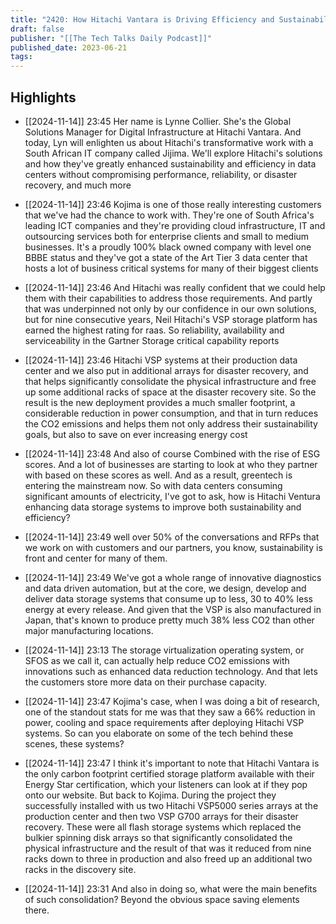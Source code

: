```yaml
---
title: "2420: How Hitachi Vantara is Driving Efficiency and Sustainability in Data Centers"
draft: false
publisher: "[[The Tech Talks Daily Podcast]]"
published_date: 2023-06-21
tags:
---
```



## Highlights
* [[2024-11-14]] 23:45  Her name is Lynne Collier. She's the Global Solutions Manager for Digital Infrastructure at Hitachi Vantara. And today, Lyn will enlighten us about Hitachi's transformative work with a South African IT company called Jijima. We'll explore Hitachi's solutions and how they've greatly enhanced sustainability and efficiency in data centers without compromising performance, reliability, or disaster recovery, and much more

* [[2024-11-14]] 23:46  Kojima is one of those really interesting customers that we've had the chance to work with. They're one of South Africa's leading ICT companies and they're providing cloud infrastructure, IT and outsourcing services both for enterprise clients and small to medium businesses. It's a proudly 100% black owned company with level one BBBE status and they've got a state of the Art Tier 3 data center that hosts a lot of business critical systems for many of their biggest clients

* [[2024-11-14]] 23:46  And Hitachi was really confident that we could help them with their capabilities to address those requirements. And partly that was underpinned not only by our confidence in our own solutions, but for nine consecutive years, Neil Hitachi's VSP storage platform has earned the highest rating for raas. So reliability, availability and serviceability in the Gartner Storage critical capability reports

* [[2024-11-14]] 23:46  Hitachi VSP systems at their production data center and we also put in additional arrays for disaster recovery, and that helps significantly consolidate the physical infrastructure and free up some additional racks of space at the disaster recovery site. So the result is the new deployment provides a much smaller footprint, a considerable reduction in power consumption, and that in turn reduces the CO2 emissions and helps them not only address their sustainability goals, but also to save on ever increasing energy cost

* [[2024-11-14]] 23:48  And also of course Combined with the rise of ESG scores. And a lot of businesses are starting to look at who they partner with based on these scores as well. And as a result, greentech is entering the mainstream now. So with data centers consuming significant amounts of electricity, I've got to ask, how is Hitachi Ventura enhancing data storage systems to improve both sustainability and efficiency?

* [[2024-11-14]] 23:49  well over 50% of the conversations and RFPs that we work on with customers and our partners, you know, sustainability is front and center for many of them.

* [[2024-11-14]] 23:49  We've got a whole range of innovative diagnostics and data driven automation, but at the core, we design, develop and deliver data storage systems that consume up to less, 30 to 40% less energy at every release. And given that the VSP is also manufactured in Japan, that's known to produce pretty much 38% less CO2 than other major manufacturing locations.

* [[2024-11-14]] 23:13  The storage virtualization operating system, or SFOS as we call it, can actually help reduce CO2 emissions with innovations such as enhanced data reduction technology. And that lets the customers store more data on their purchase capacity.

* [[2024-11-14]] 23:47  Kojima's case, when I was doing a bit of research, one of the standout stats for me was that they saw a 66% reduction in power, cooling and space requirements after deploying Hitachi VSP systems. So can you elaborate on some of the tech behind these scenes, these systems?

* [[2024-11-14]] 23:47  I think it's important to note that Hitachi Vantara is the only carbon footprint certified storage platform available with their Energy Star certification, which your listeners can look at if they pop onto our website. But back to Kojima. During the project they successfully installed with us two Hitachi VSP5000 series arrays at the production center and then two VSP G700 arrays for their disaster recovery. These were all flash storage systems which replaced the bulkier spinning disk arrays so that significantly consolidated the physical infrastructure and the result of that was it reduced from nine racks down to three in production and also freed up an additional two racks in the discovery site.

* [[2024-11-14]] 23:31  And also in doing so, what were the main benefits of such consolidation? Beyond the obvious space saving elements there.

